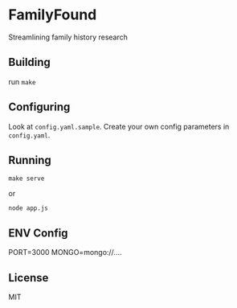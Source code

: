 
# FamilyFound

  Streamlining family history research

## Building

run `make`

## Configuring

Look at `config.yaml.sample`. Create your own config parameters in `config.yaml`.

## Running

`make serve`

or

`node app.js`

## ENV Config

PORT=3000
MONGO=mongo://....

## License

  MIT
